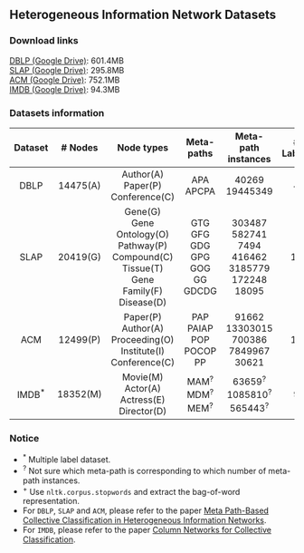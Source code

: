 ## Heterogeneous Information Network Datasets

### Download links

[DBLP (Google Drive)](https://drive.google.com/open?id=1YG9VR3vd6ewtMhdrcNXF5T_WTbx6MwYK): 601.4MB
<br>
[SLAP (Google Drive)](https://drive.google.com/open?id=1mIcLcxyg3WZApq6a4fIlADyU42WQKeGB): 295.8MB
<br>
[ACM (Google Drive)](https://drive.google.com/open?id=16R7ewS9cb5Bci7ClC0Ao1IYQmWPb-lHs): 752.1MB
<br>
[IMDB (Google Drive)](https://drive.google.com/open?id=1tqzNDkbZWGoG-vpM_M2X-EqRoPT1rp9k): 94.3MB

### Datasets information

| Dataset | # Nodes    |Node types                             | Meta-paths                                            | Meta-path instances| # Labels | # Features |
|:-------:|:----------:|:-------------------------------------:|:-----------------------------------------------------:|:------------------:|:--------:|:----------:|
| DBLP    | 14475(A)   | Author(A)<br>Paper(P)<br>Conference(C)| APA<br>APCPA                                          | 40269<br>19445349  | 4        | 5000<sup>+</sup>       |
| SLAP    | 20419(G)   | Gene(G)<br>Gene Ontology(O)<br>Pathway(P)<br>Compound(C)<br>Tissue(T)<br>Gene Family(F)<br>Disease(D) | GTG<br>GFG<br>GDG<br>GPG<br>GOG<br>GG<br>GDCDG | 303487<br>582741<br>7494<br>416462<br>3185779<br>172248<br>18095 | 15 | 2695 |
| ACM     | 12499(P)   | Paper(P)<br>Author(A)<br>Proceeding(O)<br>Institute(I)<br>Conference(C) | PAP<br>PAIAP<br>POP<br>POCOP<br>PP | 91662<br>13303015<br>700386<br>7849967<br>30621                 | 11 | 8000 |
| IMDB<sup>*</sup>    | 18352(M)   | Movie(M)<br>Actor(A)<br>Actress(E)<br>Director(D)                   | MAM<sup>?</sup><br>MDM<sup>?</sup><br>MEM<sup>?</sup> | 63659<sup>?</sup><br>1085810<sup>?</sup><br>565443<sup>?</sup><br> | 9 | 1000 |

### Notice
* <sup>*</sup> Multiple label dataset.
* <sup>?</sup> Not sure which meta-path is corresponding to which number of meta-path instances.
* <sup>+</sup> Use `nltk.corpus.stopwords` and extract the bag-of-word representation.
* For `DBLP`, `SLAP` and `ACM`, please refer to the paper [Meta Path-Based Collective Classification in Heterogeneous Information Networks](https://arxiv.org/pdf/1305.4433.pdf).
* For `IMDB`, please refer to the paper [Column Networks for Collective Classification](https://arxiv.org/pdf/1609.04508.pdf).

